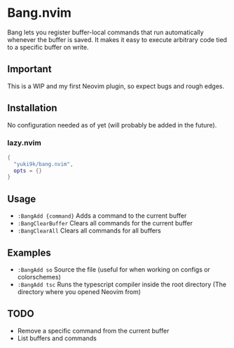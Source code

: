 # Bang.nvim
Bang lets you register buffer-local commands that run automatically whenever the buffer is saved.
It makes it easy to execute arbitrary code tied to a specific buffer on write.

## Important
This is a WIP and my first Neovim plugin, so expect bugs and rough edges.

## Installation
No configuration needed as of yet (will probably be added in the future).

### lazy.nvim
```lua
{
  "yuki9k/bang.nvim",
  opts = {}
}
```

## Usage
- `:BangAdd {command}` Adds a command to the current buffer 
- `:BangClearBuffer` Clears all commands for the current buffer
- `:BangClearAll` Clears all commands for all buffers

## Examples
- `:BangAdd so` Source the file (useful for when working on configs or colorschemes)
- `:BangAdd tsc` Runs the typescript compiler inside the root directory (The directory where you opened Neovim from)

## TODO
- Remove a specific command from the current buffer
- List buffers and commands
